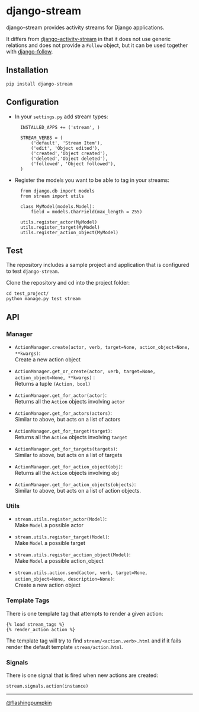 # django-stream

django-stream provides activity streams for Django applications. 

It differs from 
[django-activity-stream](https://github.com/justquick/django-activity-stream) in that it does not use generic relations and does not provide a `Follow` object, but it can be used together with [django-follow](https://github.com/caffeinehit/django-follow).

## Installation

    pip install django-stream

## Configuration

* In your `settings.py` add stream types:

        INSTALLED_APPS += ('stream', )
        
        STREAM_VERBS = (
            ('default', 'Stream Item'),
            ('edit', 'Object edited'),
            ('created','Object created'),
            ('deleted','Object deleted'),
            ('followed', 'Object followed'),
        )

* Register the models you want to be able to tag in your streams:

        from django.db import models
        from stream import utils

        class MyModel(models.Model):
            field = models.CharField(max_length = 255)

        utils.register_actor(MyModel)
        utils.register_target(MyModel)
        utils.register_action_object(MyModel)

## Test

The repository includes a sample project and application that is configured to test `django-stream`.

Clone the repository and cd into the project folder:

    cd test_project/
    python manage.py test stream


## API

### Manager

* `ActionManager.create(actor, verb, target=None, action_object=None, **kwargs)`:  
  Create a new action object

* `ActionManager.get_or_create(actor, verb, target=None, action_object=None, **kwargs)` :  
  Returns a tuple `(Action, bool)`

* `ActionManager.get_for_actor(actor)`:  
  Returns all the `Action` objects involving `actor`

* `ActionManager.get_for_actors(actors)`:  
  Similar to above, but acts on a list of actors

* `ActionManager.get_for_target(target)`:  
  Returns all the `Action` objects involving `target`

* `ActionManager.get_for_targets(targets)`:  
  Similar to above, but acts on a list of targets

* `ActionManager.get_for_action_object(obj)`:   
  Returns all the `Action` objects involving `obj`

* `ActionManager.get_for_action_objects(objects)`:  
  Similar to above, but acts on a list of action objects.

### Utils

* `stream.utils.register_actor(Model)`:  
  Make `Model` a possible actor

* `stream.utils.register_target(Model)`:  
  Make `Model` a possible target

* `stream.utils.register_acction_object(Model)`:  
  Make `Model` a possible action_object

* `stream.utils.action.send(actor, verb, target=None, action_object=None, description=None)`:  
  Create a new action object

### Template Tags

There is one template tag that attempts to render a given action:

    {% load stream_tags %}
    {% render_action action %}

The template tag will try to find `stream/<action.verb>.html` and if it fails render the default template `stream/action.html`.

### Signals

There is one signal that is fired when new actions are created:

`stream.signals.action(instance)`


--------------------


[@flashingpumpkin](http://twitter.com/flashingpumpkin)


